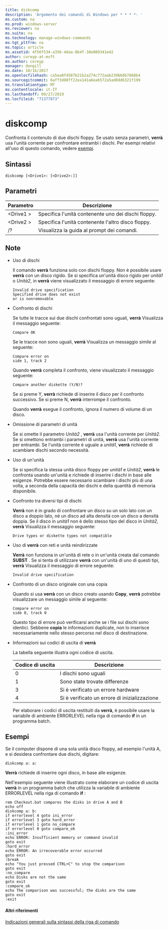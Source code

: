 ```yaml
---
title: diskcomp
description: 'Argomento dei comandi di Windows per * * * *- '
ms.custom: na
ms.prod: windows-server
ms.reviewer: na
ms.suite: na
ms.technology: manage-windows-commands
ms.tgt_pltfrm: na
ms.topic: article
ms.assetid: 4f56f534-a356-4daa-8b4f-38e089341e42
author: coreyp-at-msft
ms.author: coreyp
manager: dongill
ms.date: 10/16/2017
ms.openlocfilehash: ca5ea0f4587b21b2a274c772aab239668b7868b4
ms.sourcegitcommit: 6aff3d88ff22ea141a6ea6572a5ad8dd6321f199
ms.translationtype: MT
ms.contentlocale: it-IT
ms.lasthandoff: 09/27/2019
ms.locfileid: "71377873"
---
```

# <a name="diskcomp"></a>diskcomp



Confronta il contenuto di due dischi floppy. Se usato senza parametri, **verrà** usa l'unità corrente per confrontare entrambi i dischi. Per esempi relativi all'uso di questo comando, vedere [esempi](#BKMK_examples).

## <a name="syntax"></a>Sintassi

```
diskcomp [<Drive1>: [<Drive2>:]]
```

## <a name="parameters"></a>Parametri

|Parametro|Descrizione|
|---------|-----------|
|\<Drive1 >|Specifica l'unità contenente uno dei dischi floppy.|
|\<Drive2 >|Specifica l'unità contenente l'altro disco floppy.|
|/?|Visualizza la guida al prompt dei comandi.|

## <a name="remarks"></a>Note

- Uso di dischi

  Il comando **verrà** funziona solo con dischi floppy. Non è possibile usare **verrà** con un disco rigido. Se si specifica un'unità disco rigido per *unità1* o *Unità2*, in **verrà** viene visualizzato il messaggio di errore seguente:  
  ```
  Invalid drive specification
  Specified drive does not exist
  or is nonremovable
  ```  
- Confronto di dischi

  Se tutte le tracce sui due dischi confrontati sono uguali, **verrà** Visualizza il messaggio seguente:  
  ```
  Compare OK
  ```  
  Se le tracce non sono uguali, **verrà** Visualizza un messaggio simile al seguente:  
  ```
  Compare error on
  side 1, track 2
  ```  
  Quando **verrà** completa il confronto, viene visualizzato il messaggio seguente:  
  ```
  Compare another diskette (Y/N)?
  ```  
  Se si preme Y, **verrà** richiede di inserire il disco per il confronto successivo. Se si preme N, **verrà** interrompe il confronto.

  Quando **verrà** esegue il confronto, ignora il numero di volume di un disco.
- Omissione di parametri di unità

  Se si omette il parametro *Unità2* , **verrà** usa l'unità corrente per *Unità2*. Se si omettono entrambi i parametri di unità, **verrà** usa l'unità corrente per entrambi. Se l'unità corrente è uguale a *unità1*, **verrà** richiede di scambiare dischi secondo necessità.
- Uso di un'unità

  Se si specifica la stessa unità disco floppy per *unità1* e *Unità2*, **verrà** le confronta usando un'unità e richiede di inserire i dischi in base alle esigenze. Potrebbe essere necessario scambiare i dischi più di una volta, a seconda della capacità dei dischi e della quantità di memoria disponibile.
- Confronto tra diversi tipi di dischi

  **Verrà** non è in grado di confrontare un disco su un solo lato con un disco a doppio lato, né un disco ad alta densità con un disco a densità doppia. Se il disco in *unità1* non è dello stesso tipo del disco in *Unità2*, **verrà** Visualizza il messaggio seguente:  
  ```
  Drive types or diskette types not compatible
  ```  
- Uso di **verrà** con reti e unità reindirizzate

  **Verrà** non funziona in un'unità di rete o in un'unità creata dal comando **SUBST** . Se si tenta di utilizzare **verrà** con un'unità di uno di questi tipi, **verrà** Visualizza il messaggio di errore seguente:  
  ```
  Invalid drive specification
  ```  
- Confronto di un disco originale con una copia

  Quando si usa **verrà** con un disco creato usando **Copy**, **verrà** potrebbe visualizzare un messaggio simile al seguente:  
  ```
  Compare error on 
  side 0, track 0
  ```  
  Questo tipo di errore può verificarsi anche se i file sui dischi sono identici. Sebbene **copia** le informazioni duplicate, non lo inserisce necessariamente nello stesso percorso nel disco di destinazione.
- Informazioni sui codici di uscita di **verrà**

  La tabella seguente illustra ogni codice di uscita.  

  |Codice di uscita|Descrizione|
  |---------|-----------|
  |0|I dischi sono uguali|
  |1|Sono state trovate differenze|
  |3|Si è verificato un errore hardware|
  |4|Si è verificato un errore di inizializzazione|

  Per elaborare i codici di uscita restituiti da **verrà**, è possibile usare la variabile di ambiente ERRORLEVEL nella riga di comando **if** in un programma batch.

## <a name="BKMK_examples"></a>Esempi

Se il computer dispone di una sola unità disco floppy, ad esempio l'unità A, e si desidera confrontare due dischi, digitare:
```
diskcomp a: a:
```
**Verrà** richiede di inserire ogni disco, in base alle esigenze.

Nell'esempio seguente viene illustrato come elaborare un codice di uscita **verrà** in un programma batch che utilizza la variabile di ambiente ERRORLEVEL nella riga di comando **if** :
```
rem Checkout.bat compares the disks in drive A and B 
echo off 
diskcomp a: b: 
if errorlevel 4 goto ini_error 
if errorlevel 3 goto hard_error 
if errorlevel 1 goto no_compare
if errorlevel 0 goto compare_ok 
:ini_error 
echo ERROR: Insufficient memory or command invalid 
goto exit 
:hard_error 
echo ERROR: An irrecoverable error occurred 
goto exit 
:break 
echo "You just pressed CTRL+C" to stop the comparison 
goto exit 
:no_compare 
echo Disks are not the same 
goto exit 
:compare_ok 
echo The comparison was successful; the disks are the same 
goto exit 
:exit
```

#### <a name="additional-references"></a>Altri riferimenti

[Indicazioni generali sulla sintassi della riga di comando](command-line-syntax-key.md)
